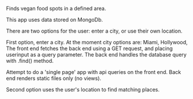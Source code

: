 Finds vegan food spots in a defined area.

This app uses data stored on MongoDb.

There are two options for the user: enter a city, or use their own location.

First option, enter a city. 
At the moment city options are: Miami, Hollywood, 
The front end fetches the back end using a GET request, and placing userinput as a query parameter. The back end handles the database query with .find() method.

Attempt to do a 'single page' app with api queries on the front end. Back end renders static files only (no views).

Second option uses the user's location to find matching places.